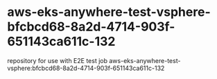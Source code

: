 # aws-eks-anywhere-test-vsphere-bfcbcd68-8a2d-4714-903f-651143ca611c-132
repository for use with E2E test job aws-eks-anywhere-test-vsphere:bfcbcd68-8a2d-4714-903f-651143ca611c-132
